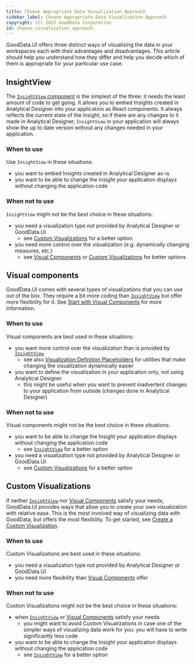 ```yaml
---
title: Choose Appropriate Data Visualization Approach
sidebar_label: Choose Appropriate Data Visualization Approach
copyright: (C) 2022 GoodData Corporation
id: choose_visualization_approach
---
```


GoodData.UI offers three distinct ways of visualizing the data in your workspaces each with their advantages and disadvantages.
This article should help you understand how they differ and help you decide which of them is appropriate for your particular use case.

## InsightView

The [`InsightView` component](10_vis__insight_view.md) is the simplest of the three: it needs the least amount of code to get going.
It allows you to embed Insights created in Analytical Designer into your application as React components.
It always reflects the current state of the Insight, so if there are any changes to it made in Analytical Designer,
`InsightView` in your application will always show the up to date version without any changes needed in your application.

### When to use

Use `InsightView` in these situations:

-   you want to embed Insights created in Analytical Designer as-is
-   you want to be able to change the Insight your application displays without changing the application code

### When not to use

`InsightView` might not be the best choice in these situations:

-   you need a visualization type not provided by Analytical Designer or GoodData.UI
    -   see [Custom Visualizations](#custom-visualizations) for a better option
-   you need more control over the visualization (e.g. dynamically changing measures, etc.)
    -   see [Visual Components](#visual-components) or [Custom Visualizations](#custom-visualizations) for better options

## Visual components

GoodData.UI comes with several types of visualizations that you can use out of the box.
They require a bit more coding than [`InsightView`](#insightview) but offer more flexibility for it.
See [Start with Visual Components](10_vis__start_with_visual_components.md) for more information.

### When to use

Visual components are best used in these situations:

-   you want more control over the visualization than is provided by [`InsightView`](#insightview)
    -   see also [Visualization Definition Placeholders](30_tips__placeholders.md) for utilities that make changing the visualization dynamically easier
-   you want to define the visualization in your application only, not using Analytical Designer
    -   this might be useful when you want to prevent inadvertent changes to your application from outside (changes done in Analytical Designer)

### When not to use

Visual components might not be the best choice in these situations:

-   you want to be able to change the Insight your application displays without changing the application code
    -   see [`InsightView`](#insightview) for a better option
-   you need a visualization type not provided by Analytical Designer or GoodData.UI
    -   see [Custom Visualizations](#custom-visualizations) for a better option

## Custom Visualizations

If neither [`InsightView`](#insightview) nor [Visual Components](#visual-components) satisfy your needs, GoodData.UI provides ways that allow you to create your own visualization with relative ease.
This is the most involved way of visualizing data with GoodData, but offers the most flexibility. To get started, see [Create a Custom Visualization](50_custom__create_new_visualization.md).

### When to use

Custom Visualizations are best used in these situations:

-   you need a visualization type not provided by Analytical Designer or GoodData.UI
-   you need more flexibility than [Visual Components](#visual-components) offer

### When not to use

Custom Visualizations might not be the best choice in these situations:

-   when [`InsightView`](#insightview) or [Visual Components](#visual-components) satisfy your needs
    -   you might want to avoid Custom Visualizations in case one of the simpler ways of visualizing data work for you: you will have to write significantly less code
-   you want to be able to change the Insight your application displays without changing the application code
    -   see [`InsightView`](#insightview) for a better option
